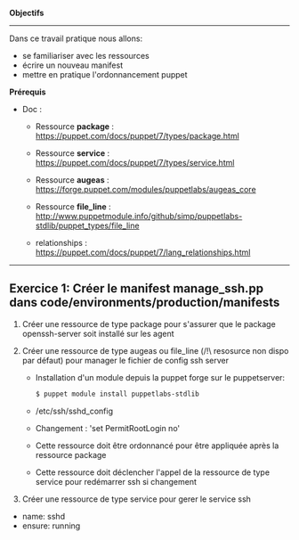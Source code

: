 **Objectifs**

---

Dans ce travail pratique nous allons:

- se familiariser avec les ressources
- écrire un nouveau manifest
- mettre en pratique l'ordonnancement puppet

**Prérequis**

- Doc :

  - Ressource **package** : https://puppet.com/docs/puppet/7/types/package.html

  - Ressource **service** : https://puppet.com/docs/puppet/7/types/service.html
  - Ressource **augeas** : https://forge.puppet.com/modules/puppetlabs/augeas_core
  - Ressource **file_line** : http://www.puppetmodule.info/github/simp/puppetlabs-stdlib/puppet_types/file_line

  - relationships : https://puppet.com/docs/puppet/7/lang_relationships.html

---

## Exercice 1: Créer le manifest manage_ssh.pp dans code/environments/production/manifests


1. Créer une ressource de type package pour s'assurer que le package openssh-server soit installé sur les agent


2. Créer une ressource de type augeas ou file_line (/!\ resosurce non dispo par défaut) pour manager le fichier de config ssh server

   - Installation d'un module depuis la puppet forge sur le puppetserver:
      ```bash
      $ puppet module install puppetlabs-stdlib
      ```


   - /etc/ssh/sshd_config
   - Changement : 'set PermitRootLogin no'
   - Cette ressource doit être ordonnancé pour être appliquée après la ressource package
   - Cette ressource doit déclencher l'appel de la ressource de type service pour redémarrer ssh si changement


3. Créer une ressource de type service pour gerer le service ssh

  - name: sshd
  - ensure: running